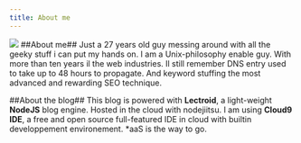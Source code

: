 ```yaml
---
title: About me
---
```


<img class="thumbnail pull-left" src="http://www.gravatar.com/avatar/3ee5607e4ea3087527eac045c333f45d?s=200" />
##About me##
Just a 27 years old guy messing around with all the geeky stuff i can put my hands on. I am a Unix-philosophy enable guy. 
With more than ten years il the web industries. Il still remember DNS entry used to take up to 48 hours to propagate. And keyword stuffing the most advanced and rewarding SEO technique.

##About the blog##
This blog is powered with **Lectroid**, a light-weight **NodeJS** blog engine. Hosted in the cloud with nodejiitsu.
I am using **Cloud9 IDE**, a free and open source full-featured IDE in cloud with builtin developpement environement. 
*aaS is the way to go. 